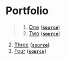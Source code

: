 # Portfolio
> 1. [One](https://stasguma.github.io/practice/bakery/index.html) ([**`source`**](https://github.com/stasguma/stasguma.github.io/tree/master/practice/bakery))
> 1. [Two](https://stasguma.github.io/GoIT/JavaScript/js_exam/index.html) ([**`source`**](https://github.com/stasguma/stasguma.github.io/tree/master/GoIT/JavaScript/js_exam))
2. [Three](https://stasguma.github.io/GoIT/JavaScript/lesson%2019-20/index.html) ([**`source`**](https://github.com/stasguma/stasguma.github.io/tree/master/GoIT/JavaScript/lesson%2019-20))
3. [Four](https://stasguma.github.io/GoIT/HTML/lesson7-8-9/index.html) ([**`source`**](https://github.com/stasguma/stasguma.github.io/tree/master/GoIT/HTML/lesson7-8-9))
